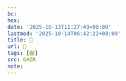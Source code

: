 ```yaml
---
bc:
hex:
date: '2025-10-13T11:27:49+08:00'
lastmod: '2025-10-14T06:42:22+08:00'
title: 󰚀
url: 󰚀
tags: [瞂]
src: GHZR
note:
---
```


